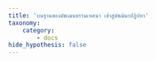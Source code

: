 ```yaml
---
title: 'บนฐานของมัชเฌนธรรมเทศนา เข้าสู่มัชฌิมาปฏิปทา'
taxonomy:
    category:
        - docs
hide_hypothesis: false
---
```


